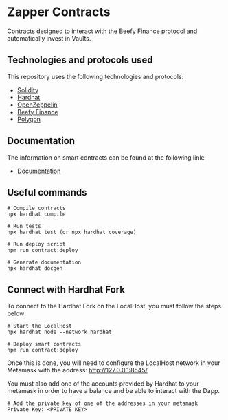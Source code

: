 # Zapper Contracts

Contracts designed to interact with the Beefy Finance protocol and automatically invest in Vaults.

## Technologies and protocols used

This repository uses the following technologies and protocols:
* [Solidity](https://docs.soliditylang.org/en/v0.8.17/)
* [Hardhat](https://hardhat.org/docs)
* [OpenZeppelin](https://docs.openzeppelin.com/)
* [Beefy Finance](https://docs.beefy.finance/)
* [Polygon](https://bscscan.com/)

## Documentation

The information on smart contracts can be found at the following link:
* [Documentation](https://github.com/Ljrr3045/zapper-monorepo/tree/master/packages/zapper-contracts/docs/index.md)

## Useful commands

```
# Compile contracts
npx hardhat compile

# Run tests
npx hardhat test (or npx hardhat coverage)

# Run deploy script
npm run contract:deploy

# Generate documentation
npx hardhat docgen
```

## Connect with Hardhat Fork

To connect to the Hardhat Fork on the LocalHost, you must follow the steps below:
```
# Start the LocalHost
npx hardhat node --network hardhat

# Deploy smart contracts
npm run contract:deploy
```
Once this is done, you will need to configure the LocalHost network in your Metamask with the address: http://127.0.0.1:8545/

You must also add one of the accounts provided by Hardhat to your metamask in order to have a balance and be able to interact with the Dapp.
```
# Add the private key of one of the addresses in your metamask
Private Key: <PRIVATE KEY>
```
